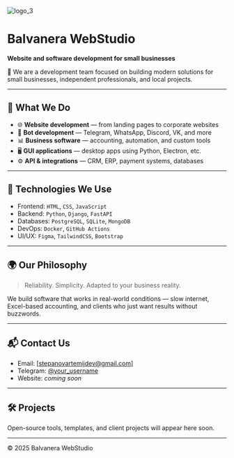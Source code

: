 
![logo_3](https://github.com/user-attachments/assets/9fe0b69a-bcad-496e-aede-9fffc6ebfb1c)



# Balvanera WebStudio

**Website and software development for small businesses**

🚀 We are a development team focused on building modern solutions for small businesses, independent professionals, and local projects.

---

## 💼 What We Do

- 🌐 **Website development** — from landing pages to corporate websites
- 🤖 **Bot development** — Telegram, WhatsApp, Discord, VK, and more
- 📊 **Business software** — accounting, automation, and custom tools
- 🖥️ **GUI applications** — desktop apps using Python, Electron, etc.
- ⚙️ **API & integrations** — CRM, ERP, payment systems, databases

---

## 🧩 Technologies We Use

- Frontend: `HTML`, `CSS`, `JavaScript`
- Backend: `Python`, `Django`, `FastAPI`
- Databases: `PostgreSQL`, `SQLite`, `MongoDB`
- DevOps: `Docker`, `GitHub Actions`
- UI/UX: `Figma`, `TailwindCSS`, `Bootstrap`

---

## 🌍 Our Philosophy

> Reliability. Simplicity. Adapted to your business reality.

We build software that works in real-world conditions — slow internet, Excel-based accounting, and clients who just want results without buzzwords.

---

## 📬 Contact Us

- Email: [stepanovartemijdev@gmail.com]
- Telegram: [@your_username](https://t.me/reptiloidanunak_dev)
- Website: _coming soon_

---

## 🛠 Projects

Open-source tools, templates, and client projects will appear here soon.

---

© 2025 Balvanera WebStudio
